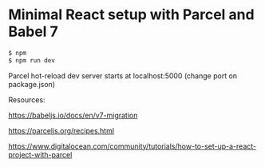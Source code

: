 # Minimal React setup with Parcel and Babel 7

```bash
$ npm
$ npm run dev
```

Parcel hot-reload dev server starts at 
localhost:5000
(change port on package.json)

Resources:

https://babeljs.io/docs/en/v7-migration

https://parceljs.org/recipes.html

https://www.digitalocean.com/community/tutorials/how-to-set-up-a-react-project-with-parcel
